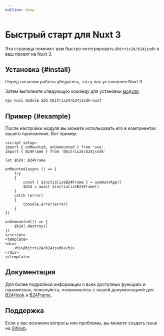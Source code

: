 ```yaml
---
outline: deep
---
```

# Быстрый старт для Nuxt 3

Эта страница поможет вам быстро интегрировать `@bitrix24/b24jssdk` в ваш проект на Nuxt 3.

## Установка {#install}

Перед началом работы убедитесь, что у вас установлен Nuxt 3.

Затем выполните следующую команду для установки [модуля](https://www.npmjs.com/package/@bitrix24/b24jssdk-nuxt):

```bash
npx nuxi module add @bitrix24/b24jssdk-nuxt
```

## Пример {#example}

После настройки модуля вы можете использовать его в компонентах вашего приложения. Вот пример:

```vue
<script setup>
import { onMounted, onUnmounted } from 'vue'
import { B24Frame } from '@bitrix24/b24jssdk'

let $b24: B24Frame

onMounted(async () => {
	try
	{
		const { $initializeB24Frame } = useNuxtApp()
		$b24 = await $initializeB24Frame()
	}
	catch (error)
	{
		console.error(error)
	}
})

onUnmounted(() => {
	$b24?.destroy()
})
</script>
<template>
<div>
    <h1>@bitrix24/b24jssdk</h1>
</div>
</template>
```

## Документация

Для более подробной информации о всех доступных функциях и параметрах, пожалуйста, ознакомьтесь с нашей документацией
для [B24Hook](/reference/hook-index) и [B24Frame](/reference/frame-initialize-b24-frame).

## Поддержка

Если у вас возникли вопросы или проблемы, вы можете создать issue на [GitHub](https://github.com/bitrix24/b24jssdk/issues).